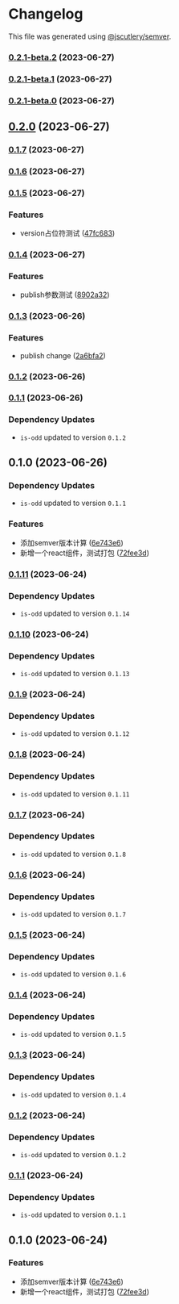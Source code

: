 # Changelog

This file was generated using [@jscutlery/semver](https://github.com/jscutlery/semver).

### [0.2.1-beta.2](https://github.com/lijie33402/nx-demo/compare/my-new-lib-0.2.1-beta.1...my-new-lib-0.2.1-beta.2) (2023-06-27)

### [0.2.1-beta.1](https://github.com/lijie33402/nx-demo/compare/my-new-lib-0.2.1-beta.0...my-new-lib-0.2.1-beta.1) (2023-06-27)

### [0.2.1-beta.0](https://github.com/lijie33402/nx-demo/compare/my-new-lib-0.2.0...my-new-lib-0.2.1-beta.0) (2023-06-27)

## [0.2.0](https://github.com/lijie33402/nx-demo/compare/my-new-lib-0.1.7...my-new-lib-0.2.0) (2023-06-27)

### [0.1.7](https://github.com/lijie33402/nx-demo/compare/my-new-lib-0.1.6...my-new-lib-0.1.7) (2023-06-27)

### [0.1.6](https://github.com/lijie33402/nx-demo/compare/my-new-lib-0.1.5...my-new-lib-0.1.6) (2023-06-27)

### [0.1.5](https://github.com/lijie33402/nx-demo/compare/my-new-lib-0.1.4...my-new-lib-0.1.5) (2023-06-27)


### Features

* version占位符测试 ([47fc683](https://github.com/lijie33402/nx-demo/commit/47fc68350360a611740537dbe360dd4eb227d593))

### [0.1.4](https://github.com/lijie33402/nx-demo/compare/my-new-lib-0.1.3...my-new-lib-0.1.4) (2023-06-27)


### Features

* publish参数测试 ([8902a32](https://github.com/lijie33402/nx-demo/commit/8902a32bfc7c0934aa0678badf18b81c27d99303))

### [0.1.3](https://github.com/lijie33402/nx-demo/compare/my-new-lib-0.1.2...my-new-lib-0.1.3) (2023-06-26)


### Features

* publish change ([2a6bfa2](https://github.com/lijie33402/nx-demo/commit/2a6bfa2feb8609e903417965200c60c26fbb828f))

### [0.1.2](https://github.com/lijie33402/nx-demo/compare/my-new-lib-0.1.1...my-new-lib-0.1.2) (2023-06-26)

### [0.1.1](https://github.com/lijie33402/nx-demo/compare/my-new-lib-0.1.0...my-new-lib-0.1.1) (2023-06-26)

### Dependency Updates

* `is-odd` updated to version `0.1.2`
## 0.1.0 (2023-06-26)

### Dependency Updates

* `is-odd` updated to version `0.1.1`

### Features

* 添加semver版本计算 ([6e743e6](https://github.com/lijie33402/nx-demo/commit/6e743e674dca4311d7afa48a2aeff6e98d382f2e))
* 新增一个react组件，测试打包 ([72fee3d](https://github.com/lijie33402/nx-demo/commit/72fee3dc73264573a5200a513ddd164feb63b086))

### [0.1.11](https://github.com/lijie33402/nx-demo/compare/my-new-lib-0.1.10...my-new-lib-0.1.11) (2023-06-24)

### Dependency Updates

* `is-odd` updated to version `0.1.14`
### [0.1.10](https://github.com/lijie33402/nx-demo/compare/my-new-lib-0.1.9...my-new-lib-0.1.10) (2023-06-24)

### Dependency Updates

* `is-odd` updated to version `0.1.13`
### [0.1.9](https://github.com/lijie33402/nx-demo/compare/my-new-lib-0.1.8...my-new-lib-0.1.9) (2023-06-24)

### Dependency Updates

* `is-odd` updated to version `0.1.12`
### [0.1.8](https://github.com/lijie33402/nx-demo/compare/my-new-lib-0.1.7...my-new-lib-0.1.8) (2023-06-24)

### Dependency Updates

* `is-odd` updated to version `0.1.11`
### [0.1.7](https://github.com/lijie33402/nx-demo/compare/my-new-lib-0.1.6...my-new-lib-0.1.7) (2023-06-24)

### Dependency Updates

* `is-odd` updated to version `0.1.8`
### [0.1.6](https://github.com/lijie33402/nx-demo/compare/my-new-lib-0.1.5...my-new-lib-0.1.6) (2023-06-24)

### Dependency Updates

* `is-odd` updated to version `0.1.7`
### [0.1.5](https://github.com/lijie33402/nx-demo/compare/my-new-lib-0.1.4...my-new-lib-0.1.5) (2023-06-24)

### Dependency Updates

* `is-odd` updated to version `0.1.6`
### [0.1.4](https://github.com/lijie33402/nx-demo/compare/my-new-lib-0.1.3...my-new-lib-0.1.4) (2023-06-24)

### Dependency Updates

* `is-odd` updated to version `0.1.5`
### [0.1.3](https://github.com/lijie33402/nx-demo/compare/my-new-lib-0.1.2...my-new-lib-0.1.3) (2023-06-24)

### Dependency Updates

* `is-odd` updated to version `0.1.4`
### [0.1.2](https://github.com/lijie33402/nx-demo/compare/my-new-lib-0.1.1...my-new-lib-0.1.2) (2023-06-24)

### Dependency Updates

* `is-odd` updated to version `0.1.2`
### [0.1.1](https://github.com/lijie33402/nx-demo/compare/my-new-lib-0.1.0...my-new-lib-0.1.1) (2023-06-24)

### Dependency Updates

* `is-odd` updated to version `0.1.1`
## 0.1.0 (2023-06-24)


### Features

* 添加semver版本计算 ([6e743e6](https://github.com/lijie33402/nx-demo/commit/6e743e674dca4311d7afa48a2aeff6e98d382f2e))
* 新增一个react组件，测试打包 ([72fee3d](https://github.com/lijie33402/nx-demo/commit/72fee3dc73264573a5200a513ddd164feb63b086))
